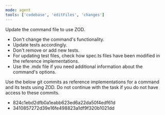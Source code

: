 ```yaml
---
mode: agent
tools: ['codebase', 'editFiles', 'changes']
---
```

Update the command file to use ZOD. 
- Don't change the command's functionality. 
- Update tests accordingly. 
- Don't remove or add new tests. 
- For updating test files, check how spec.ts files have been modified in the reference implementations. 
- Use the .mdx file if you need additional information about the command's options. 

Use the below git commits as reference implementations for a command and its tests using ZOD. Do not continue with the task if you do not have access to these commits. 

- 824c1ebd2dfb0a1eabb623ed6a22da50f4edf61d
- 3410857272d39e16fe498823a1df9f320b1021dd